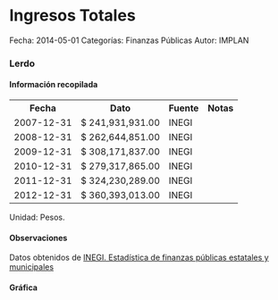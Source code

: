 Ingresos Totales
=====

Fecha: 2014-05-01
Categorías: Finanzas Públicas
Autor: IMPLAN

### Lerdo

#### Información recopilada

<table class="table table-hover table-bordered">
  <tr><th>Fecha</th><th>Dato</th><th>Fuente</th><th>Notas</th></tr>
  <tr><td>2007-12-31</td><td>$ 241,931,931.00</td><td>INEGI</td><td></td></tr>
  <tr><td>2008-12-31</td><td>$ 262,644,851.00</td><td>INEGI</td><td></td></tr>
  <tr><td>2009-12-31</td><td>$ 308,171,837.00</td><td>INEGI</td><td></td></tr>
  <tr><td>2010-12-31</td><td>$ 279,317,865.00</td><td>INEGI</td><td></td></tr>
  <tr><td>2011-12-31</td><td>$ 324,230,289.00</td><td>INEGI</td><td></td></tr>
  <tr><td>2012-12-31</td><td>$ 360,393,013.00</td><td>INEGI</td><td></td></tr>
</table>

Unidad: Pesos.

#### Observaciones

Datos obtenidos de [INEGI. Estadística de finanzas públicas estatales y municipales](http://www.inegi.org.mx/sistemas/olap/Proyectos/bd/continuas/finanzaspublicas/FPMun.asp?s=est&c=11289&proy=efipem_fmun)

#### Gráfica

<div id="Morrisxlqjxlrs" class="grafica"></div>
  <!-- JAVASCRIPT DE LA GRAFICA EN Morrisxlqjxlrs -->
  <script>
  new Morris.Bar({
    element: 'Morrisxlqjxlrs',
    data: [
      { fecha: '2007-12-31', dato: 241931931.00 },
      { fecha: '2008-12-31', dato: 262644851.00 },
      { fecha: '2009-12-31', dato: 308171837.00 },
      { fecha: '2010-12-31', dato: 279317865.00 },
      { fecha: '2011-12-31', dato: 324230289.00 },
      { fecha: '2012-12-31', dato: 360393013.00 }
    ],
    xkey: 'fecha',
    ykeys: ['dato'],
    labels: ['Dato']
  });
  </script>
